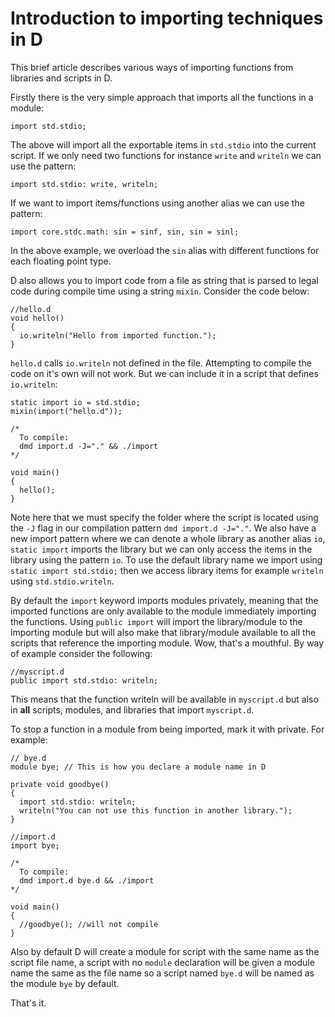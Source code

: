 # Introduction to importing techniques in D

This brief article describes various ways of importing functions from libraries and scripts in D.

Firstly there is the very simple approach that imports all the functions in a module:

```
import std.stdio;
```
The above will import all the exportable items in `std.stdio` into the current script. If we only need two functions for instance `write` and `writeln` we can use the pattern:

```
import std.stdio: write, writeln;
```

If we want to import items/functions using another alias we can use the pattern:

```
import core.stdc.math: sin = sinf, sin, sin = sinl;
```
In the above example, we overload the `sin` alias with different functions for each floating point type.

D also allows you to import code from a file as string that is parsed to legal code during compile time using a string `mixin`. Consider the code below:

```
//hello.d
void hello()
{
  io.writeln("Hello from imported function.");
}
```

`hello.d` calls `io.writeln` not defined in the file. Attempting to compile the code on it's own will not work. But we can include it in a script that defines `io.writeln`:

```
static import io = std.stdio;
mixin(import("hello.d"));

/*
  To compile:
  dmd import.d -J="." && ./import
*/

void main()
{
  hello();
}
```

Note here that we must specify the folder where the script is located using the `-J` flag in our compilation pattern `dmd import.d -J="."`. We also have a new import pattern where we can denote a whole library as another alias `io`, `static import` imports the library but we can only access the items in the library using the pattern `io`. To use the default library name we import using `static import std.stdio;` then we access library items for example `writeln` using `std.stdio.writeln`.

By default the `import` keyword imports modules privately, meaning that the imported functions are only available to the module immediately importing the functions. Using `public import` will import the library/module to the importing module but will also make that library/module available to all the scripts that reference the importing module. Wow, that's a mouthful. By way of example consider the following:

```
//myscript.d
public import std.stdio: writeln;
```

This means that the function writeln will be available in `myscript.d` but also in **all** scripts, modules, and libraries that import `myscript.d`.

To stop a function in a module from being imported, mark it with private. For example:

```
// bye.d
module bye; // This is how you declare a module name in D

private void goodbye()
{
  import std.stdio: writeln;
  writeln("You can not use this function in another library.");
}
```

```
//import.d
import bye;

/*
  To compile:
  dmd import.d bye.d && ./import
*/

void main()
{
  //goodbye(); //will not compile
}
```

Also by default D will create a module for script with the same name as the script file name, a script with no `module`  declaration will be given a module name the same as the file name so a script named `bye.d` will be named as the module `bye` by default.

That's it.
